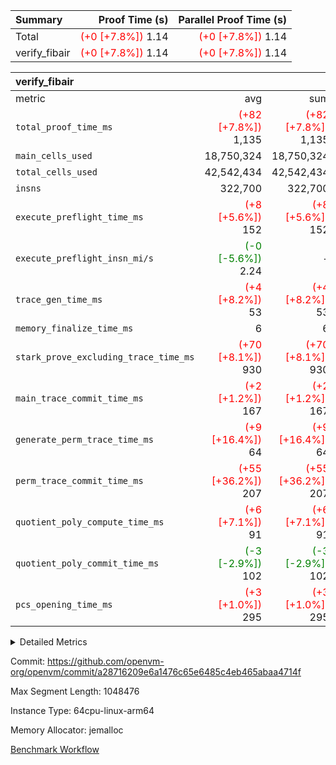 | Summary | Proof Time (s) | Parallel Proof Time (s) |
|:---|---:|---:|
| Total | <span style='color: red'>(+0 [+7.8%])</span> 1.14 | <span style='color: red'>(+0 [+7.8%])</span> 1.14 |
| verify_fibair | <span style='color: red'>(+0 [+7.8%])</span> 1.14 | <span style='color: red'>(+0 [+7.8%])</span> 1.14 |


| verify_fibair |||||
|:---|---:|---:|---:|---:|
|metric|avg|sum|max|min|
| `total_proof_time_ms ` | <span style='color: red'>(+82 [+7.8%])</span> 1,135 | <span style='color: red'>(+82 [+7.8%])</span> 1,135 | <span style='color: red'>(+82 [+7.8%])</span> 1,135 | <span style='color: red'>(+82 [+7.8%])</span> 1,135 |
| `main_cells_used     ` |  18,750,324 |  18,750,324 |  18,750,324 |  18,750,324 |
| `total_cells_used    ` |  42,542,434 |  42,542,434 |  42,542,434 |  42,542,434 |
| `insns               ` |  322,700 |  322,700 |  322,700 |  322,700 |
| `execute_preflight_time_ms` | <span style='color: red'>(+8 [+5.6%])</span> 152 | <span style='color: red'>(+8 [+5.6%])</span> 152 | <span style='color: red'>(+8 [+5.6%])</span> 152 | <span style='color: red'>(+8 [+5.6%])</span> 152 |
| `execute_preflight_insn_mi/s` | <span style='color: green'>(-0 [-5.6%])</span> 2.24 | -          | <span style='color: green'>(-0 [-5.6%])</span> 2.24 | <span style='color: green'>(-0 [-5.6%])</span> 2.24 |
| `trace_gen_time_ms   ` | <span style='color: red'>(+4 [+8.2%])</span> 53 | <span style='color: red'>(+4 [+8.2%])</span> 53 | <span style='color: red'>(+4 [+8.2%])</span> 53 | <span style='color: red'>(+4 [+8.2%])</span> 53 |
| `memory_finalize_time_ms` |  6 |  6 |  6 |  6 |
| `stark_prove_excluding_trace_time_ms` | <span style='color: red'>(+70 [+8.1%])</span> 930 | <span style='color: red'>(+70 [+8.1%])</span> 930 | <span style='color: red'>(+70 [+8.1%])</span> 930 | <span style='color: red'>(+70 [+8.1%])</span> 930 |
| `main_trace_commit_time_ms` | <span style='color: red'>(+2 [+1.2%])</span> 167 | <span style='color: red'>(+2 [+1.2%])</span> 167 | <span style='color: red'>(+2 [+1.2%])</span> 167 | <span style='color: red'>(+2 [+1.2%])</span> 167 |
| `generate_perm_trace_time_ms` | <span style='color: red'>(+9 [+16.4%])</span> 64 | <span style='color: red'>(+9 [+16.4%])</span> 64 | <span style='color: red'>(+9 [+16.4%])</span> 64 | <span style='color: red'>(+9 [+16.4%])</span> 64 |
| `perm_trace_commit_time_ms` | <span style='color: red'>(+55 [+36.2%])</span> 207 | <span style='color: red'>(+55 [+36.2%])</span> 207 | <span style='color: red'>(+55 [+36.2%])</span> 207 | <span style='color: red'>(+55 [+36.2%])</span> 207 |
| `quotient_poly_compute_time_ms` | <span style='color: red'>(+6 [+7.1%])</span> 91 | <span style='color: red'>(+6 [+7.1%])</span> 91 | <span style='color: red'>(+6 [+7.1%])</span> 91 | <span style='color: red'>(+6 [+7.1%])</span> 91 |
| `quotient_poly_commit_time_ms` | <span style='color: green'>(-3 [-2.9%])</span> 102 | <span style='color: green'>(-3 [-2.9%])</span> 102 | <span style='color: green'>(-3 [-2.9%])</span> 102 | <span style='color: green'>(-3 [-2.9%])</span> 102 |
| `pcs_opening_time_ms ` | <span style='color: red'>(+3 [+1.0%])</span> 295 | <span style='color: red'>(+3 [+1.0%])</span> 295 | <span style='color: red'>(+3 [+1.0%])</span> 295 | <span style='color: red'>(+3 [+1.0%])</span> 295 |



<details>
<summary>Detailed Metrics</summary>

|  | verify_program_compile_ms | total_cells | stark_prove_excluding_trace_time_ms | quotient_poly_compute_time_ms | quotient_poly_commit_time_ms | perm_trace_commit_time_ms | pcs_opening_time_ms | main_trace_commit_time_ms | app proof_time_ms |
| --- | --- | --- | --- | --- | --- | --- | --- | --- |
|  | 7 | 65,536 | 37 | 1 | 6 | 0 | 22 | 7 | 2,191 | 

| air_name | rows | quotient_deg | main_cols | interactions | constraints | cells |
| --- | --- | --- | --- | --- | --- | --- |
| AccessAdapterAir<2> |  | 2 |  | 5 | 12 |  | 
| AccessAdapterAir<4> |  | 2 |  | 5 | 12 |  | 
| AccessAdapterAir<8> |  | 2 |  | 5 | 12 |  | 
| FibonacciAir | 32,768 | 1 | 2 |  | 5 | 65,536 | 
| FriReducedOpeningAir |  | 2 |  | 39 | 71 |  | 
| JalRangeCheckAir |  | 2 |  | 9 | 14 |  | 
| NativePoseidon2Air<BabyBearParameters>, 1> |  | 2 |  | 136 | 572 |  | 
| PhantomAir |  | 2 |  | 3 | 5 |  | 
| ProgramAir |  | 1 |  | 1 | 4 |  | 
| VariableRangeCheckerAir |  | 1 |  | 1 | 4 |  | 
| VmAirWrapper<AluNativeAdapterAir, FieldArithmeticCoreAir> |  | 2 |  | 15 | 27 |  | 
| VmAirWrapper<BranchNativeAdapterAir, BranchEqualCoreAir<1> |  | 2 |  | 11 | 25 |  | 
| VmAirWrapper<NativeAdapterAir<2, 0>, PublicValuesCoreAir> |  | 2 |  | 11 | 29 |  | 
| VmAirWrapper<NativeLoadStoreAdapterAir<1>, NativeLoadStoreCoreAir<1> |  | 2 |  | 15 | 20 |  | 
| VmAirWrapper<NativeLoadStoreAdapterAir<4>, NativeLoadStoreCoreAir<4> |  | 2 |  | 15 | 20 |  | 
| VmAirWrapper<NativeVectorizedAdapterAir<4>, FieldExtensionCoreAir> |  | 2 |  | 15 | 27 |  | 
| VmConnectorAir |  | 2 |  | 5 | 11 |  | 
| VolatileBoundaryAir |  | 2 |  | 7 | 19 |  | 

| group | trace_gen_time_ms | total_proof_time_ms | total_cells_used | total_cells | system_trace_gen_time_ms | stark_prove_excluding_trace_time_ms | single_trace_gen_time_ms | quotient_poly_compute_time_ms | quotient_poly_commit_time_ms | perm_trace_commit_time_ms | pcs_opening_time_ms | memory_finalize_time_ms | main_trace_commit_time_ms | main_cells_used | insns | generate_perm_trace_time_ms | fri.log_blowup | execute_preflight_time_ms | execute_preflight_insn_mi/s |
| --- | --- | --- | --- | --- | --- | --- | --- | --- | --- | --- | --- | --- | --- | --- | --- | --- | --- | --- | --- |
| verify_fibair | 53 | 1,135 | 42,542,434 | 62,474,410 | 53 | 930 | 0 | 91 | 102 | 207 | 295 | 6 | 167 | 18,750,324 | 322,700 | 64 | 1 | 152 | 2.24 | 

| group | air_name | rows | prep_cols | perm_cols | main_cols | cells |
| --- | --- | --- | --- | --- | --- | --- |
| verify_fibair | AccessAdapterAir<2> | 131,072 |  | 16 | 11 | 3,538,944 | 
| verify_fibair | AccessAdapterAir<4> | 65,536 |  | 16 | 13 | 1,900,544 | 
| verify_fibair | AccessAdapterAir<8> | 128 |  | 16 | 17 | 4,224 | 
| verify_fibair | FriReducedOpeningAir | 2,048 |  | 84 | 27 | 227,328 | 
| verify_fibair | JalRangeCheckAir | 32,768 |  | 28 | 12 | 1,310,720 | 
| verify_fibair | NativePoseidon2Air<BabyBearParameters>, 1> | 32,768 |  | 312 | 398 | 23,265,280 | 
| verify_fibair | PhantomAir | 16,384 |  | 12 | 6 | 294,912 | 
| verify_fibair | ProgramAir | 8,192 |  | 8 | 10 | 147,456 | 
| verify_fibair | VariableRangeCheckerAir | 262,144 | 2 | 8 | 1 | 2,359,296 | 
| verify_fibair | VmAirWrapper<AluNativeAdapterAir, FieldArithmeticCoreAir> | 262,144 |  | 36 | 29 | 17,039,360 | 
| verify_fibair | VmAirWrapper<BranchNativeAdapterAir, BranchEqualCoreAir<1> | 32,768 |  | 28 | 23 | 1,671,168 | 
| verify_fibair | VmAirWrapper<NativeLoadStoreAdapterAir<1>, NativeLoadStoreCoreAir<1> | 65,536 |  | 40 | 21 | 3,997,696 | 
| verify_fibair | VmAirWrapper<NativeLoadStoreAdapterAir<4>, NativeLoadStoreCoreAir<4> | 32,768 |  | 40 | 27 | 2,195,456 | 
| verify_fibair | VmAirWrapper<NativeVectorizedAdapterAir<4>, FieldExtensionCoreAir> | 32,768 |  | 36 | 38 | 2,424,832 | 
| verify_fibair | VmConnectorAir | 2 | 1 | 16 | 5 | 42 | 
| verify_fibair | VolatileBoundaryAir | 65,536 |  | 20 | 12 | 2,097,152 | 

| group | trace_height_constraint | weighted_sum | threshold |
| --- | --- | --- | --- |
| verify_fibair | 0 | 1,085,444 | 2,013,265,921 | 
| verify_fibair | 1 | 5,411,200 | 2,013,265,921 | 
| verify_fibair | 2 | 542,722 | 2,013,265,921 | 
| verify_fibair | 3 | 5,476,612 | 2,013,265,921 | 
| verify_fibair | 4 | 65,536 | 2,013,265,921 | 
| verify_fibair | 5 | 12,851,850 | 2,013,265,921 | 

| trace_height_constraint | threshold |
| --- | --- |
| 0 | 2,013,265,921 | 

</details>


Commit: https://github.com/openvm-org/openvm/commit/a28716209e6a1476c65e6485c4eb465abaa4714f

Max Segment Length: 1048476

Instance Type: 64cpu-linux-arm64

Memory Allocator: jemalloc

[Benchmark Workflow](https://github.com/openvm-org/openvm/actions/runs/16832201511)

